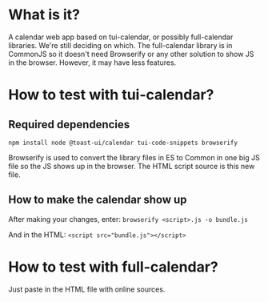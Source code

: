 # What is it?

A calendar web app based on tui-calendar, or possibly full-calendar libraries.
We're still deciding on which. The full-calendar library is in CommonJS so it doesn't need
Browserify or any other solution to show JS in the browser.
However, it may have less features.

# How to test with tui-calendar?

## Required dependencies

`npm install node @toast-ui/calendar tui-code-snippets browserify`

Browserify is used to convert the library files in ES to Common in one big JS file so
the JS shows up in the browser. The HTML script source is this new file.

## How to make the calendar show up

After making your changes, enter:
`browserify <script>.js -o bundle.js`

And in the HTML:
`<script src="bundle.js"></script>`

# How to test with full-calendar?

Just paste in the HTML file with online sources.
